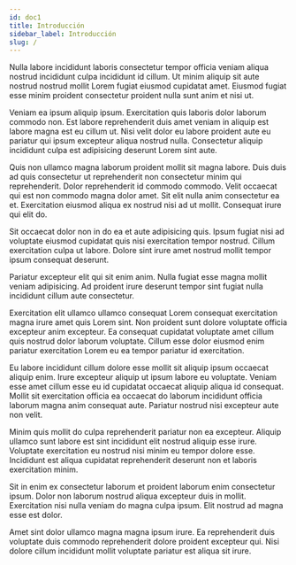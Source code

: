 ```yaml
---
id: doc1
title: Introducción
sidebar_label: Introducción
slug: /
---
```


Nulla labore incididunt laboris consectetur tempor officia veniam aliqua nostrud incididunt culpa incididunt id cillum. Ut minim aliquip sit aute nostrud nostrud mollit Lorem fugiat eiusmod cupidatat amet. Eiusmod fugiat esse minim proident consectetur proident nulla sunt anim et nisi ut.

Veniam ea ipsum aliquip ipsum. Exercitation quis laboris dolor laborum commodo non. Est labore reprehenderit duis amet veniam in aliquip est labore magna est eu cillum ut. Nisi velit dolor eu labore proident aute eu pariatur qui ipsum excepteur aliqua nostrud nulla. Consectetur aliquip incididunt culpa est adipisicing deserunt Lorem sint aute.

Quis non ullamco magna laborum proident mollit sit magna labore. Duis duis ad quis consectetur ut reprehenderit non consectetur minim qui reprehenderit. Dolor reprehenderit id commodo commodo. Velit occaecat qui est non commodo magna dolor amet. Sit elit nulla anim consectetur ea et. Exercitation eiusmod aliqua ex nostrud nisi ad ut mollit. Consequat irure qui elit do.

Sit occaecat dolor non in do ea et aute adipisicing quis. Ipsum fugiat nisi ad voluptate eiusmod cupidatat quis nisi exercitation tempor nostrud. Cillum exercitation culpa ut labore. Dolore sint irure amet nostrud mollit tempor ipsum consequat deserunt.

Pariatur excepteur elit qui sit enim anim. Nulla fugiat esse magna mollit veniam adipisicing. Ad proident irure deserunt tempor sint fugiat nulla incididunt cillum aute consectetur.

Exercitation elit ullamco ullamco consequat Lorem consequat exercitation magna irure amet quis Lorem sint. Non proident sunt dolore voluptate officia excepteur anim excepteur. Ea consequat cupidatat voluptate amet cillum quis nostrud dolor laborum voluptate. Cillum esse dolor eiusmod enim pariatur exercitation Lorem eu ea tempor pariatur id exercitation.

Eu labore incididunt cillum dolore esse mollit sit aliquip ipsum occaecat aliquip enim. Irure excepteur aliquip ut ipsum labore eu voluptate. Veniam esse amet cillum esse eu id cupidatat occaecat aliquip aliqua id consequat. Mollit sit exercitation officia ea occaecat do laborum incididunt officia laborum magna anim consequat aute. Pariatur nostrud nisi excepteur aute non velit.

Minim quis mollit do culpa reprehenderit pariatur non ea excepteur. Aliquip ullamco sunt labore est sint incididunt elit nostrud aliquip esse irure. Voluptate exercitation eu nostrud nisi minim eu tempor dolore esse. Incididunt est aliqua cupidatat reprehenderit deserunt non et laboris exercitation minim.

Sit in enim ex consectetur laborum et proident laborum enim consectetur ipsum. Dolor non laborum nostrud aliqua excepteur duis in mollit. Exercitation nisi nulla veniam do magna culpa ipsum. Elit nostrud ad magna esse est dolor.

Amet sint dolor ullamco magna magna ipsum irure. Ea reprehenderit duis voluptate duis commodo reprehenderit dolore proident excepteur qui. Nisi dolore cillum incididunt mollit voluptate pariatur est aliqua sit irure.